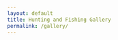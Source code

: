 ```yaml
---
layout: default
title: Hunting and Fishing Gallery
permalink: /gallery/
---
```


<div class="gallery">
	<a href="/images/gallery_1.jpg" data-lightbox="Gallery" data-title="Smallie with 13 Fishing" class="thumb" style="background-image: url('/images/gallery_1.jpg');" title="Smallie with 13 Fishing"></a>
	<a href="/images/gallery_2.jpg" data-lightbox="Gallery" data-title="Smallie 2 with 13 fishing" class="thumb" style="background-image: url('/images/gallery_2.jpg');" title="Smallie 2 with 13 fishing"></a>
	<a href="/images/gallery_3.jpg" data-lightbox="Gallery" data-title="Smallie of Z-man pop shadz" class="thumb" style="background-image: url('/images/gallery_1.jpg');" title="Smallie of Z-man pop shadz"></a>
	<a href="/images/gallery_4.jpg" data-lightbox="Gallery" data-title="19 inch Smallie" class="thumb" style="background-image: url('/images/gallery_1.jpg');" title="19 inch Smallie"></a>
	<a href="/images/gallery_5.jpg" data-lightbox="Gallery" data-title="Smallie from Voyagers National Park" class="thumb" style="background-image: url('/images/gallery_1.jpg');" title="Smallie from Voyagers National Park"></a>
	<a href="/images/gallery_6.jpg" data-lightbox="Gallery" data-title="Beautiful Walleye" class="thumb" style="background-image: url('/images/gallery_1.jpg');" title="Beautiful Walleye"></a>
	<a href="/images/gallery_7.jpg" data-lightbox="Gallery" data-title="Smallie" class="thumb" style="background-image: url('/images/gallery_1.jpg');" title="Smallie"></a>
	<a href="/images/gallery_8.jpg" data-lightbox="Gallery" data-title="Smallie" class="thumb" style="background-image: url('/images/gallery_1.jpg');" title="Smallie"></a>
	<a href="/images/Superior_Rainbow_Trout.jpg" data-lightbox="Gallery" data-title="Lake Superior Lake Trout" class="thumb" style="background-image: url('/images/Superior_Rainbow_Trout.jpg');" title="Lake Superior Lake Trout"></a>
	<a href="/images/Superior_Rainbow_Trout_2.jpeg" data-lightbox="Gallery" data-title="Lake Superior Steelhead Rainbow Trout" class="thumb" style="background-image: url('/images/Superior_Rainbow_Trout_2.jpeg');" title="Lake Superior Steelhead Rainbow Trout"></a>
	<a href="/images/Superior_Rainbow_Trout_9.jpg" data-lightbox="Gallery" data-title="Ben's Lake Superior Kamloop Rainbow Trout" class="thumb" style="background-image: url('/images/Superior_Rainbow_Trout_9.jpg');" title="Ben's Lake Superior Kamloop Rainbow Trout"></a>
	<a href="/images/2015_MT_Hunt_14.jpg" data-lightbox="Gallery" data-title="2015 Mark's Montana Elk" class="thumb" style="background-image: url('/images/2015_MT_Hunt_14.jpg');" title="2015 Mark's Montana Elk"></a>
	<a href="/images/2015_MT_Hunt_19.jpg" data-lightbox="Gallery" data-title="2015 Montana Mule Deer" class="thumb" style="background-image: url('/images/2015_MT_Hunt_19.jpg');" title="2015 Montana Mule Deer"></a>
	<a href="/images/Largemouth-Bass4.jpg" data-lightbox="Gallery" data-title="Largemouth Bass" class="thumb" style="background-image: url('/images/Largemouth-Bass4.jpg');" title="Largemouth Bass"></a>
	<a href="/images/Largemouth-Bass3.jpg" data-lightbox="Gallery" data-title="Largemouth Bass" class="thumb" style="background-image: url('/images/Largemouth-Bass3.jpg');" title="Largemouth Bass"></a>
	<a href="/images/Largemouth-Bass2.jpg" data-lightbox="Gallery" data-title="Largemouth Bass" class="thumb" style="background-image: url('/images/Largemouth-Bass2.jpg');" title="Largemouth Bass"></a>
	<a href="/images/Largemouth-Bass.jpg" data-lightbox="Gallery" data-title="Largemouth Bass" class="thumb" style="background-image: url('/images/Largemouth-Bass.jpg');" title="Largemouth Bass"></a>
	<a href="/images/Shadow-Rap.jpg" data-lightbox="Gallery" data-title="Shadow-Rap" class="thumb" style="background-image: url('/images/Shadow-Rap.jpg');" title="Shadow-Rap"></a>
	<a href="/images/Sebile-Walker.jpg" data-lightbox="Gallery" data-title="Sebile-Walker" class="thumb" style="background-image: url('/images/Sebile-Walker.jpg');" title="Sebile-Walker"></a>
	<a href="/images/Jumbo-Bluegill.jpg" data-lightbox="Gallery" data-title="Jumbo Bluegill" class="thumb" style="background-image: url('/images/Jumbo-Bluegill.jpg');" title="Jumbo Bluegill"></a>
	<a href="/images/Nine-Pound-Bowfin.jpg" data-lightbox="Gallery" data-title="Nine Pound Bowfin" class="thumb" style="background-image: url('/images/Nine-Pound-Bowfin.jpg');" title="Nine Pound Bowfin"></a>
	<a href="/images/RSC-Bass.jpg" data-lightbox="Gallery" data-title="RSC-Bass" class="thumb" style="background-image: url('/images/RSC-Bass.jpg');" title="RSC-Bass"></a>
	<a href="/images/2015-lake-trout.jpg" data-lightbox="Gallery" data-title="2015 lake trout" class="thumb" style="background-image: url('/images/2015-lake-trout.jpg');" title="2015 lake trout"></a>
	<a href="/images/Kayak-smallie.jpg" data-lightbox="Gallery" data-title="Kayak smallie" class="thumb" style="background-image: url('/images/Kayak-smallie.jpg');" title="Kayak smallie"></a>
	<a href="/images/Kayak-Pike.jpg" data-lightbox="Gallery" data-title="Kayak Pike" class="thumb" style="background-image: url('/images/Kayak-Pike.jpg');" title="Kayak Pike"></a>
	<a href="/images/Kayak-Largemouth.jpg" data-lightbox="Gallery" data-title="Kayak Largemouth" class="thumb" style="background-image: url('/images/Kayak-Largemouth.jpg');" title="Kayak Largemouth"></a>
	<a href="/images/Superior_Lake_Trout.jpg" data-lightbox="Gallery" data-title="Superior Lake Trout" class="thumb" style="background-image: url('/images/Superior_Lake_Trout.jpg');" title="Superior Lake Trout"></a>
	<a href="/images/Crappies.jpg" data-lightbox="Gallery" data-title="Crappies" class="thumb" style="background-image: url('/images/Crappies.jpg');" title="Crappies"></a>
	<a href="/images/Crappie_Walleye.jpg" data-lightbox="Gallery" data-title="Crappie Walleye" class="thumb" style="background-image: url('/images/Crappie_Walleye.jpg');" title="Crappie Walleye"></a>
	<a href="/images/Devils_Lake_Walleye.jpg" data-lightbox="Gallery" data-title="Devils Lake Walleye" class="thumb" style="background-image: url('/images/Devils_Lake_Walleye.jpg');" title="Devils Lake Walleye"></a>
	<a href="/images/Devils_Lake_Perch.jpg" data-lightbox="Gallery" data-title="Devils Lake Perch" class="thumb" style="background-image: url('/images/Devils_Lake_Perch.jpg');" title="Devils Lake Perch"></a>
	<a href="/images/Devils_Lake_Ice.jpg" data-lightbox="Gallery" data-title="Devils Lake Ice" class="thumb" style="background-image: url('/images/Devils_Lake_Ice.jpg');" title="Devils Lake Ice"></a>
	<a href="/images/Devils_Lake_Fish.jpg" data-lightbox="Gallery" data-title="Devils Lake Fish" class="thumb" style="background-image: url('/images/Devils_Lake_Fish.jpg');" title="Devils Lake Fish"></a>
	<a href="/images/Devils_Lake_Crappie.jpg" data-lightbox="Gallery" data-title="Devils Lake Crappie" class="thumb" style="background-image: url('/images/Devils_Lake_Crappie.jpg');" title="Devils Lake Crappie"></a>
	<a href="/images/2014-mule-deer.jpg" data-lightbox="Gallery" data-title="2014 mule deer" class="thumb" style="background-image: url('/images/2014-mule-deer.jpg');" title="2014 mule deer"></a>
	<a href="/images/Wader-Crappies.jpg" data-lightbox="Gallery" data-title="Wader Crappies" class="thumb" style="background-image: url('/images/Wader-Crappies.jpg');" title="Wader Crappies"></a>
	<a href="/images/Crappie-pile.jpg" data-lightbox="Gallery" data-title="Crappie pile" class="thumb" style="background-image: url('/images/Crappie-pile.jpg');" title="Crappie pile"></a>
	<a href="/images/Mule-deer3.jpg" data-lightbox="Gallery" data-title="Mule deer" class="thumb" style="background-image: url('/images/Mule-deer3.jpg');" title="Mule deer"></a>
	<a href="/images/Mule-deer2.1.jpg" data-lightbox="Gallery" data-title="Mule deer" class="thumb" style="background-image: url('/images/Mule-deer2.1.jpg');" title="Mule deer"></a>
	<a href="/images/Pheasants.jpg" data-lightbox="Gallery" data-title="Pheasants" class="thumb" style="background-image: url('/images/Pheasants.jpg');" title="Pheasants"></a>
	<a href="/images/Pheasants-with-Mark.jpg" data-lightbox="Gallery" data-title="Pheasants with Mark" class="thumb" style="background-image: url('/images/Pheasants-with-Mark.jpg');" title="Pheasants with Mark"></a>
	<a href="/images/Perch-fishing.JPG" data-lightbox="Gallery" data-title="Perch fishing" class="thumb" style="background-image: url('/images/Perch-fishing.JPG');" title="Perch fishing"></a>
	<a href="/images/Pheasants2.jpg" data-lightbox="Gallery" data-title="Pheasants" class="thumb" style="background-image: url('/images/Pheasants2.jpg');" title="Pheasants"></a>
	<a href="/images/Mule-deer2.jpg" data-lightbox="Gallery" data-title="Mule-deer" class="thumb" style="background-image: url('/images/Mule-deer2.jpg');" title="Mule deer"></a>
	<a href="/images/Sharptail-Grouse.jpg" data-lightbox="Gallery" data-title="Sharptail Grouse" class="thumb" style="background-image: url('/images/Sharptail-Grouse.jpg');" title="Sharptail Grouse"></a>
	<a href="/images/Sage-Grouse.jpg" data-lightbox="Gallery" data-title="Sage Grouse" class="thumb" style="background-image: url('/images/Sage-Grouse.jpg');" title="Sage Grouse"></a>
	<a href="/images/Winter-Mallards.jpg" data-lightbox="Gallery" data-title="Winter Mallards" class="thumb" style="background-image: url('/images/Winter-Mallards.jpg');" title="Winter Mallards"></a>
	<a href="/images/Antelope3.1.jpg" data-lightbox="Gallery" data-title="Antelope" class="thumb" style="background-image: url('/images/Antelope3.1.jpg');" title="Antelope"></a>
	<a href="/images/Antelope3.jpg" data-lightbox="Gallery" data-title="Antelope" class="thumb" style="background-image: url('/images/Antelope3.jpg');" title="Antelope"></a>
	<a href="/images/Geese.jpg" data-lightbox="Gallery" data-title="Geese" class="thumb" style="background-image: url('/images/Geese.jpg');" title="Geese"></a>
	<a href="/images/Antelope2.jpg" data-lightbox="Gallery" data-title="Antelope" class="thumb" style="background-image: url('/images/Antelope2.jpg');" title="Antelope"></a>
	<a href="/images/Montana-pike.jpg" data-lightbox="Gallery" data-title="Montana pike" class="thumb" style="background-image: url('/images/Montana-pike.jpg');" title="Montana pike"></a>
	<a href="/images/Montana-ice-fishing.jpg" data-lightbox="Gallery" data-title="Montana ice fishing" class="thumb" style="background-image: url('/images/Montana-ice-fishing.jpg');" title="Montana ice fishing"></a>
	<a href="/images/Antelope3.2.JPG" data-lightbox="Gallery" data-title="Antelope" class="thumb" style="background-image: url('/images/Antelope3.2.JPG');" title="Antelope"></a>
	<a href="/images/Pike-on.jpg" data-lightbox="Gallery" data-title="Pike on" class="thumb" style="background-image: url('/images/Pike-on.jpg');" title="Pike-on"></a>
	<a href="/images/First-muley-with-Mark.jpg" data-lightbox="Gallery" data-title="First muley with Mark" class="thumb" style="background-image: url('/images/First-muley-with-Mark.jpg');" title="First muley with Mark"></a>
</div>